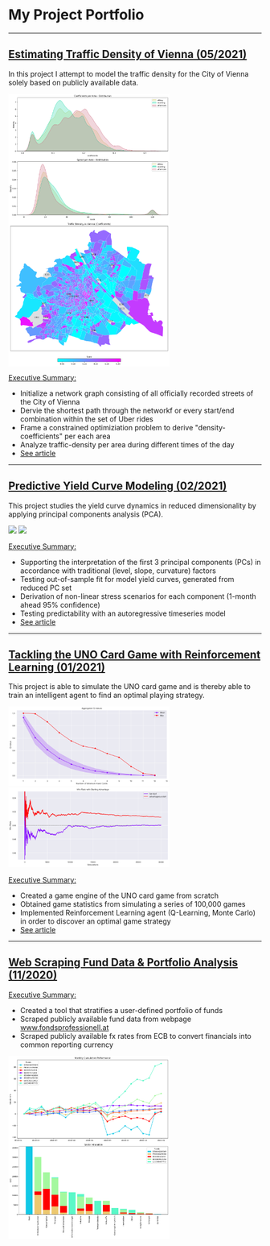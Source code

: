 # My Project Portfolio

---

## [Estimating Traffic Density of Vienna (05/2021)](https://github.com/bernhard-pfann/vienna-traffic-density)
In this project I attempt to model the traffic density for the City of Vienna solely based on publicly available data.

<div class="nav3">
  <img src="projects/p_04/coefs-distribution-scenarios.png" width="320" align="top">
  <img src="projects/p_04/coefs-map-allday.png" width="320" align="top">
</div>

<u>Executive Summary:</u>
- Initialize a network graph consisting of all officially recorded streets of the City of Vienna
- Dervie the shortest path through the networkf or every start/end combination within the set of Uber rides
- Frame a constrained optimiziation problem to derive "density-coefficients" per each area
- Analyze traffic-density per area during different times of the day
- [See article](https://bernhard-pfann.medium.com/modeling-traffic-density-of-the-city-of-vienna-c41480c35523)

---

## [Predictive Yield Curve Modeling (02/2021)](https://github.com/bernhard-pfann/pca-yield-curve-analytics)
This project studies the yield curve dynamics in reduced dimensionality by applying principal components analysis (PCA).<br>

<div class="nav3">
  <img src="projects/p_01/pc-fit-dyn.gif" width="320">
  <img src="projects/p_01/pc-scores-dyn.gif" width="320">
</div>

<u>Executive Summary:</u>
- Supporting the interpretation of the first 3 principal components (PCs) in accordance with traditional (level, slope, curvature) factors
- Testing out-of-sample fit for model yield curves, generated from reduced PC set
- Derivation of non-linear stress scenarios for each component (1-month ahead 95% confidence)
- Testing predictability with an autoregressive timeseries model
- [See article](https://bernhard-pfann.medium.com/decomposing-predicting-the-euro-yield-curve-b3ad1670fdbb)

---

## [Tackling the UNO Card Game with Reinforcement Learning (01/2021)](https://github.com/bernhard-pfann/uno-card-game_rl)
This project is able to simulate the UNO card game and is thereby able to train an intelligent agent to find an optimal playing strategy.

<div class="nav3">
  <img src="projects/p_03/q-curve.png" width="320">
  <img src="projects/p_03/starting-advantage.png" width="320">
</div>

<u>Executive Summary:</u>
- Created a game engine of the UNO card game from scratch
- Obtained game statistics from simulating a series of 100,000 games
- Implemented Reinforcement Learning agent (Q-Learning, Monte Carlo) in order to discover an optimal game strategy
- [See article](https://bernhard-pfann.medium.com/tackling-uno-card-game-with-reinforcement-learning-fad2fc19355c)

---

## [Web Scraping Fund Data & Portfolio Analysis (11/2020)](https://nbviewer.jupyter.org/github/bernhard-pfann/web-scraping-fund-data/blob/main/main.ipynb)
<u>Executive Summary:</u>
- Created a tool that stratifies a user-defined portfolio of funds
- Scraped publicly available fund data from webpage www.fondsprofessionell.at
- Scraped publicly available fx rates from ECB to convert financials into common reporting currency

<div class="nav3">
  <img src="projects/p_02/return.png" width="320" align="top">
  <img src="projects/p_02/sectors.png" width="320" align="top">
</div>
